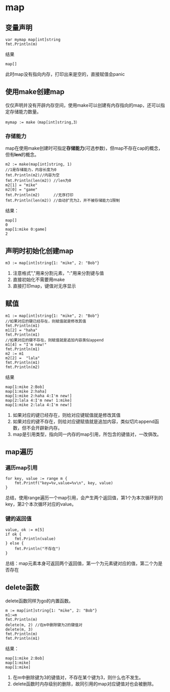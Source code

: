 # map

## 变量声明

    var mymap map[int]string
    fmt.Println(m)
结果

    map[]
此时map没有指向内存，打印出来是空的，直接赋值会panic

## 使用make创建map

仅仅声明并没有开辟内存空间，使用make可以创建有内存指向的map，还可以指定存储能力数量。

    mymap := make（map[int]string,3）

### 存储能力

map在使用make创建时可指定**存储能力**(可选参数)，但map不存在cap的概念，但有**len**的概念。

    m2 := make(map[int]string, 1) 
    //1是存储能力，内容长度为0
    fmt.Println(m2)//内容为空
    fmt.Println(len(m2)) //len为0
    m2[1] = "mike"
    m2[0] = "game"
    fmt.Println(m2)      //无序打印
    fmt.Println(len(m2)) //自动扩充为2，并不被存储能力1限制
结果：

    map[]
    0
    map[1:mike 0:game]
    2

## 声明时初始化创建map

    m3 := map[int]string{1: "mike", 2: "Bob"}

1. 注意格式","用来分割元素，":"用来分割键与值
2. 直接初始化不需要用make
3. 直接打印map，键值对无序显示

## 赋值

    m1 := map[int]string{1: "mike", 2: "Bob"}
    //如果对应的键已经存在，则赋值就是修改其值
    fmt.Println(m1)
    m1[2] = "haha"
    fmt.Println(m1)
    //如果对应的键不存在，则赋值就是追加内容类似append
    m1[4] = "I'm new!"
    fmt.Println(m1)
    m2 := m1
    m2[2] =  "lala"
    fmt.Println(m1)
    fmt.Println(m2)

结果

    map[1:mike 2:Bob]
    map[1:mike 2:haha]
    map[1:mike 2:haha 4:I'm new!]
    map[2:lala 4:I'm new! 1:mike]
    map[1:mike 2:lala 4:I'm new!]

1. 如果对应的键已经存在，则给对应键赋值就是修改其值
2. 如果对应的键不存在，则给对应键赋值就是追加内容，类似切片append函数，但不会开辟新内存。
3. map是引用类型，指向同一内存的map引用，所包含的键值对，一改俱改。

## map遍历

### 遍历map引用

    for key, value := range m {
        fmt.Printf("key=%v,value=%v\n", key, value)
    }

总结，使用range遍历一个map引用，会产生两个返回值，第1个为本次循环到的key，第2个本次循环对应的value。

### 键的返回值

    value, ok := m[5]
    if ok {
        fmt.Println(value)
    } else {
        fmt.Println("不存在")
    }

总结：map元素本身可返回两个返回值，第一个为元素键对应的值，第二个为是否存在

## delete函数

delete函数同样为go的内置函数。

    m := map[int]string{1: "mike", 2: "Bob"}
    m1:=m
    fmt.Println(m)
    delete(m, 2) //在m中删除键为2的键值对
    delete(m, 3)
    fmt.Println(m)
    fmt.Println(m1)

结果：

    map[1:mike 2:Bob]
    map[1:mike]
    map[1:mike]

1. 在m中删除键为3的键值对，不存在某个键为3，则什么也不发生。
2. delete函数时内存级别的删除，故同引用的map对应键值对也会被删除。